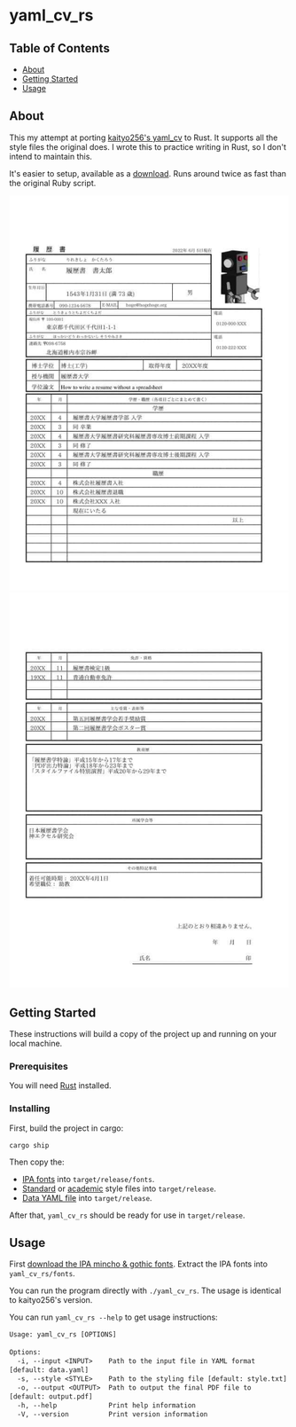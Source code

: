 # yaml_cv_rs

## Table of Contents
+ [About](#about)
+ [Getting Started](#getting_started)
+ [Usage](#usage)

## About <a name = "about"></a>
This my attempt at porting [kaityo256's yaml_cv](https://github.com/kaityo256/yaml_cv) to Rust.
It supports all the style files the original does.
I wrote this to practice writing in Rust, so I don't intend to maintain this.

It's easier to setup, available as a [download](https://github.com/rezbyte/yaml_cv_rs/releases).
Runs around twice as fast than the original Ruby script.

![screenshot1](sample/academic1.jpg)
![screenshot2](sample/academic2.jpg)

## Getting Started <a name = "getting_started"></a>
These instructions will build a copy of the project up and running on your local machine.

### Prerequisites

You will need [Rust](https://www.rust-lang.org/tools/install) installed.


### Installing

First, build the project in cargo:
```
cargo ship
```

Then copy the: 
- [IPA fonts](https://moji.or.jp/ipafont/ipaex00401/) into `target/release/fonts`.
- [Standard](https://github.com/kaityo256/yaml_cv/blob/main/style.txt) or [academic](https://github.com/kaityo256/yaml_cv/blob/main/academic.txt) style files into `target/release`.
- [Data YAML file](https://github.com/kaityo256/yaml_cv/blob/main/data.yaml) into `target/release`.

After that, `yaml_cv_rs` should be ready for use in `target/release`.

## Usage <a name = "usage"></a>

First [download the IPA mincho & gothic fonts](https://moji.or.jp/ipafont/ipaex00401/).
Extract the IPA fonts into `yaml_cv_rs/fonts`.

You can run the program directly with `./yaml_cv_rs`.
The usage is identical to kaityo256's version.

You can run `yaml_cv_rs --help` to get usage instructions:
```
Usage: yaml_cv_rs [OPTIONS]

Options:
  -i, --input <INPUT>    Path to the input file in YAML format [default: data.yaml]
  -s, --style <STYLE>    Path to the styling file [default: style.txt]
  -o, --output <OUTPUT>  Path to output the final PDF file to [default: output.pdf]
  -h, --help             Print help information
  -V, --version          Print version information
```

